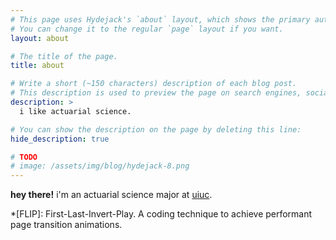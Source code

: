 ```yaml
---
# This page uses Hydejack's `about` layout, which shows the primary author's picture and about text at the top.
# You can change it to the regular `page` layout if you want.
layout: about

# The title of the page.
title: about

# Write a short (~150 characters) description of each blog post.
# This description is used to preview the page on search engines, social media, etc.
description: >
  i like actuarial science.

# You can show the description on the page by deleting this line:
hide_description: true

# TODO
# image: /assets/img/blog/hydejack-8.png
---
```


**hey there!** i'm an actuarial science major at [uiuc](https://illinois.edu/). 

*[FLIP]: First-Last-Invert-Play. A coding technique to achieve performant page transition animations.
